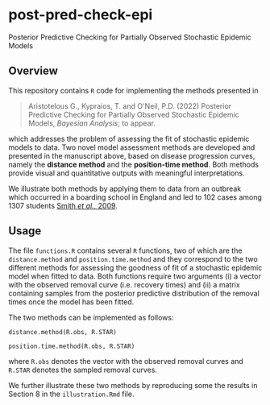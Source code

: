# post-pred-check-epi

Posterior Predictive Checking for Partially Observed Stochastic Epidemic Models

## Overview

This repository contains `R` code for implementing the methods presented in

>Aristotelous G., Kypraios, T. and O'Neil, P.D. (2022) Posterior Predictive Checking for Partially Observed Stochastic Epidemic Models, *Bayesian Analysis*; to appear.  

which addresses the problem of assessing the fit of stochastic epidemic models to data. Two novel model assessment methods are developed and presented in the manuscript above, based on disease progression curves, namely the **distance method** and the **position-time method**. Both methods provide visual and quantitative outputs with meaningful interpretations. 

We illustrate both methods by applying them to data from an outbreak which occurred in a boarding school in England and led to 102 cases among 1307 students [Smith *et al.*, 2009](https://www.eurosurveillance.org/content/10.2807/ese.14.27.19263-en).

##  Usage 

The file `functions.R` contains several `R` functions, two of which are the `distance.method` and `position.time.method` and they correspond to the two different methods for assessing the goodness of fit of a stochastic epidemic model when fitted to data. Both functions require two arguments (i) a vector with the observed removal curve (i.e. recovery times) and (ii) a matrix containing samples from the posterior predictive distribution of the removal times once the model has been fitted. 

The two methods can be implemented as follows:

`distance.method(R.obs, R.STAR)`

`position.time.method(R.obs, R.STAR)`

where `R.obs` denotes the vector with the observed removal curves and `R.STAR` denotes the sampled removal curves.

We further illustrate these two methods by reproducing some the results in Section 8 in the `illustration.Rmd` file. 
